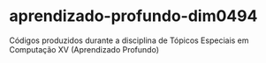 # aprendizado-profundo-dim0494
Códigos produzidos durante a disciplina de Tópicos Especiais em Computação XV (Aprendizado Profundo)
